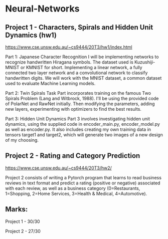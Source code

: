 # Neural-Networks

## Project 1 - Characters, Spirals and Hidden Unit Dynamics (hw1)
https://www.cse.unsw.edu.au/~cs9444/20T3/hw1/index.html

Part 1: Japanese Character Recognition
I will be implementing networks to recognize handwritten Hiragana symbols. The dataset used is Kuzushiji-MNIST or KMNIST for short.
Implementing a linear network, a fully connected two layer network and a convolutional network to classify handwritten digits. We will work with the MNIST dataset, a common dataset used to evaluate Machine Learning models. 

Part 2: Twin Spirals Task
Part incorporates training on the famous Two Spirals Problem (Lang and Witbrock, 1988). I'll be using the provided code of PolarNet and RawNet initially.
Then modifying the parameters, adding new layers, experimenting with optimizers to find the best results.

Part 3: Hidden Unit Dynamics
Part 3 involves investigating hidden unit dynamics, using the supplied code in encoder_main.py, encoder_model.py as well as encoder.py.
It also includes creating my own training data in tensors target1 and target2, which will generate two images of a new design of my choosing.


## Project 2 - Rating and Category Prediction
https://www.cse.unsw.edu.au/~cs9444/20T3/hw2/

Project 2 consists of writing a Pytorch program that learns to read business reviews in text format and predict a rating (positive or negative) associated with each review, as well as a business category (0=Restaurants, 1=Shopping, 2=Home Services, 3=Health & Medical, 4=Automotive).

## Marks:
Project 1 - 30/30

Project 2 - 27/30
